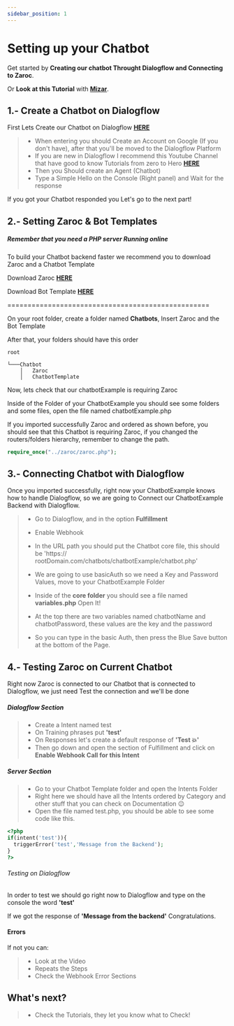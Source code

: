 ```yaml
---
sidebar_position: 1
---
```


# Setting up your Chatbot

Get started by **Creating our chatbot Throught Dialogflow and Connecting to Zaroc**.

Or **Look at this Tutorial** with **[Mizar](https://zaroc.netlify.app)**.

## 1.- Create a Chatbot on Dialogflow

First Lets Create our Chatbot on Dialogflow [**HERE**](https://dialogflow.cloud.google.com/)

> - When entering you should Create an Account on Google (If you don't have), after that you'll be moved to the Dialogflow Platform
> - If you are new in Dialogflow I recommend this Youtube Channel that have good to know Tutorials from zero to Hero [**HERE**](https://zaroc.netlify.app)
> - Then you Should create an Agent (Chatbot)
> - Type a Simple Hello on the Console (Right panel) and Wait for the response

If you got your Chatbot responded you Let's go to the next part!

## 2.- Setting Zaroc & Bot Templates

##### Remember that you need a PHP server Running online

To build your Chatbot backend faster we recommend you to download Zaroc and a Chatbot Template

Download Zaroc [**HERE**](https://dialogflow.cloud.google.com/)

Download Bot Template [**HERE**](https://dialogflow.cloud.google.com/)

==================================================

On your root folder, create a folder named **Chatbots**, Insert Zaroc and the Bot Template

After that, your folders should have this order

```shell
root

└───Chatbot
    │   Zaroc
    │   ChatbotTemplate
```

Now, lets check that our chatbotExample is requiring Zaroc

Inside of the Folder of your ChatbotExample you should see some folders and some files, open the file named chatbotExample.php

If you imported successfully Zaroc and ordered as shown before, you should see that this Chatbot is requiring Zaroc, if you changed the routers/folders hierarchy, remember to change the path.

```php
require_once("../zaroc/zaroc.php");
```

## 3.- Connecting Chatbot with Dialogflow

Once you imported successfully, right now your ChatbotExample knows how to handle Dialogflow, so we are going to Connect our ChatbotExample Backend with Dialogflow.

> - Go to Dialogflow, and in the option **Fulfillment**
> - Enable Webhook
> - In the URL path you should put the Chatbot core file, this should be 'https:// rootDomain.com/chatbots/chatbotExample/chatbot.php'
>
> - We are going to use basicAuth so we need a Key and Password Values, move to your ChatbotExample Folder
> - Inside of the **core folder** you should see a file named **variables.php** Open It!
> - At the top there are two variables named chatbotName and chatbotPassword, these values are the key and the password
> - So you can type in the basic Auth, then press the Blue Save button at the bottom of the Page.

## 4.- Testing Zaroc on Current Chatbot

Right now Zaroc is connected to our Chatbot that is connected to Dialogflow, we just need Test the connection and we'll be done

##### Dialogflow Section

> - Create a Intent named test
> - On Training phrases put **'test'**
> - On Responses let's create a default response of **'Test 💥'**
> - Then go down and open the section of Fulfillment and click on **Enable Webhook Call for this Intent**

##### Server Section

> - Go to your Chatbot Template folder and open the Intents Folder
> - Right here we should have all the Intents ordered by Category and other stuff that you can check on Documentation 😉
> - Open the file named test.php, you should be able to see some code like this.

```php
<?php
if(intent('test')){
  triggerError('test','Message from the Backend');
}
?>
```

###### Testing on Dialogflow

In order to test we should go right now to Dialogflow and type on the console the word **'test'**

If we got the response of **'Message from the backend'** Congratulations.

#### Errors

If not you can:

> - Look at the Video
> - Repeats the Steps
> - Check the Webhook Error Sections

## What's next?

> - Check the Tutorials, they let you know what to Check!
